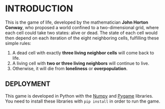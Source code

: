 # INTRODUCTION

This is the game of life, developed by the mathematician **John Horton Conway**, who proposed a world confined to a two-dimensional grid, where each cell could take two states: alive or dead. The state of each cell would then depend on each iteration of the eight neighboring cells, fulfilling these simple rules:

1. A dead cell with exactly **three living neighbor cells** will come back to life.
2. A living cell with **two or three living neighbors** will continue to live.
3. Otherwise, it will die from **loneliness** or **overpopulation**.

## DEPLOYMENT

This game is developed in Python with the [Numpy](https://numpy.org/ "Numpy") and [Pygame](https://www.pygame.org/ "Pygame") libraries.
You need to install these libraries with `pip install` in order to run the game.